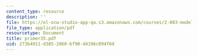 ```yaml
---
content_type: resource
description: ''
file: https://ol-ocw-studio-app-qa.s3.amazonaws.com/courses/2-003-modeling-dynamics-and-control-i-spring-2005/273b4911d3852860bf90d4196c094f6d_primer35.pdf
file_type: application/pdf
resourcetype: Document
title: primer35.pdf
uid: 273b4911-d385-2860-bf90-d4196c094f6d
---
```

